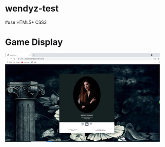 # wendyz-test
#use HTML5+ CSS3
# Game Display
![image](https://github.com/vivian7570/wendyz-test/blob/main/images/test.running.PNG)
